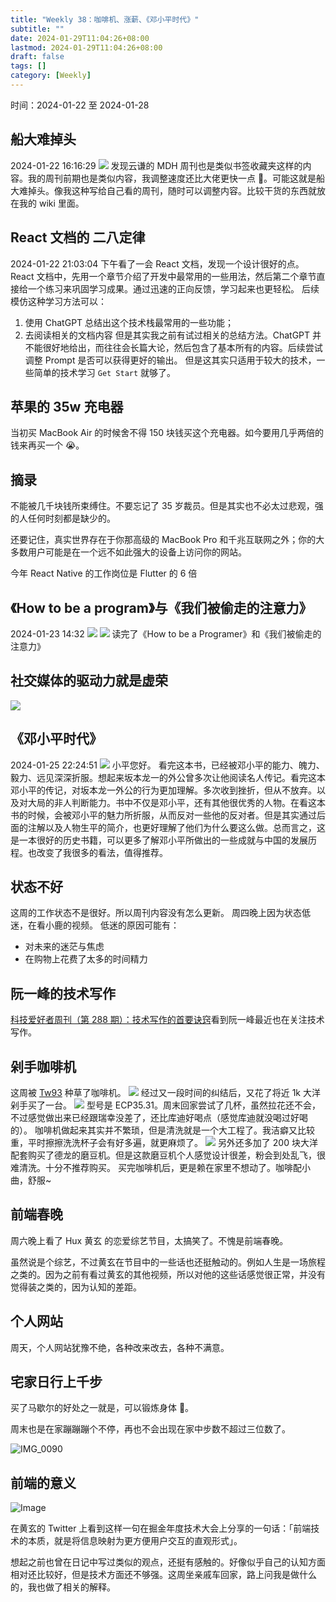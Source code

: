 ```yaml
---
title: "Weekly 38：咖啡机、涨薪、《邓小平时代》"
subtitle: ""
date: 2024-01-29T11:04:26+08:00
lastmod: 2024-01-29T11:04:26+08:00
draft: false
tags: []
category: [Weekly]
---
```


时间：2024-01-22 至 2024-01-28

## 船大难掉头

2024-01-22 16:16:29
![](https://raw.githubusercontent.com/huyixi/Pics/main/uPic/BToYuA.jpg)
发现云谦的 MDH 周刊也是类似书签收藏夹这样的内容。我的周刊前期也是类似内容，我调整速度还比大佬更快一点 🥳。可能这就是船大难掉头。像我这种写给自己看的周刊，随时可以调整内容。比较干货的东西就放在我的 wiki 里面。

## React 文档的 二八定律

2024-01-22 21:03:04
下午看了一会 React 文档，发现一个设计很好的点。
React 文档中，先用一个章节介绍了开发中最常用的一些用法，然后第二个章节直接给一个练习来巩固学习成果。通过迅速的正向反馈，学习起来也更轻松。
后续模仿这种学习方法可以：

1. 使用 ChatGPT 总结出这个技术栈最常用的一些功能；
2. 去阅读相关的文档内容
   但是其实我之前有试过相关的总结方法。ChatGPT 并不能很好地给出，而往往会长篇大论，然后包含了基本所有的内容。后续尝试调整 Prompt 是否可以获得更好的输出。
   但是这其实只适用于较大的技术，一些简单的技术学习 `Get Start` 就够了。

## 苹果的 35w 充电器

当初买 MacBook Air 的时候舍不得 150 块钱买这个充电器。如今要用几乎两倍的钱来再买一个 😭。

## 摘录

不能被几千块钱所束缚住。不要忘记了 35 岁裁员。但是其实也不必太过悲观，强的人任何时刻都是缺少的。

还要记住，真实世界存在于你那高级的 MacBook Pro 和千兆互联网之外；你的大多数用户可能是在一个远不如此强大的设备上访问你的网站。

今年 React Native 的工作岗位是 Flutter 的 6 倍

## 《How to be a program》与《我们被偷走的注意力》

2024-01-23 14:32
![](https://raw.githubusercontent.com/huyixi/Pics/main/uPic/c8cDlW.jpg)
![](https://raw.githubusercontent.com/huyixi/Pics/main/uPic/OJPm4X.jpg)
读完了《How to be a Programer》和《我们被偷走的注意力》

## 社交媒体的驱动力就是虚荣

![](https://raw.githubusercontent.com/huyixi/Pics/main/uPic/FzmO5y.jpg)

## 《邓小平时代》

2024-01-25 22:24:51
![](https://raw.githubusercontent.com/huyixi/Pics/main/uPic/I56lzF.jpg)
小平您好。
看完这本书，已经被邓小平的能力、魄力、毅力、远见深深折服。想起来坂本龙一的外公曾多次让他阅读名人传记。看完这本邓小平的传记，对坂本龙一外公的行为更加理解。多次收到挫折，但从不放弃。以及对大局的非人判断能力。书中不仅是邓小平，还有其他很优秀的人物。在看这本书的时候，会被邓小平的魅力所折服，从而反对一些他的反对者。但是其实通过后面的注解以及人物生平的简介，也更好理解了他们为什么要这么做。总而言之，这是一本很好的历史书籍，可以更多了解邓小平所做出的一些成就与中国的发展历程。也改变了我很多的看法，值得推荐。

## 状态不好

这周的工作状态不是很好。所以周刊内容没有怎么更新。
周四晚上因为状态低迷，在看小鹿的视频。
低迷的原因可能有：

- 对未来的迷茫与焦虑
- 在购物上花费了太多的时间精力

## 阮一峰的技术写作

[科技爱好者周刊（第 288 期）：技术写作的首要诀窍](http://www.ruanyifeng.com/blog/2024/01/weekly-issue-288.html)看到阮一峰最近也在关注技术写作。

## 剁手咖啡机

这周被 [Tw93](https://x.com/HiTw93/status/1748634698979667987?s=20) 种草了咖啡机。
![](https://raw.githubusercontent.com/huyixi/Pics/main/uPic/nLLriy.jpg)
经过又一段时间的纠结后，又花了将近 1k 大洋剁手买了一台。
![](https://raw.githubusercontent.com/huyixi/Pics/main/uPic/Zi9WDE.jpg)
型号是 ECP35.31。周末回家尝试了几杯，虽然拉花还不会，不过感觉做出来已经跟瑞幸没差了，还比库迪好喝点（感觉库迪就没喝过好喝的）。
咖啡机做起来其实并不繁琐，但是清洗就是一个大工程了。我洁癖又比较重，平时擦擦洗洗杯子会有好多遍，就更麻烦了。
![](https://raw.githubusercontent.com/huyixi/Pics/main/uPic/qDkH6y.jpg)
另外还多加了 200 块大洋配套购买了德龙的磨豆机。但是这款磨豆机个人感觉设计很差，粉会到处乱飞，很难清洗。十分不推荐购买。
买完咖啡机后，更是赖在家里不想动了。咖啡配小曲，舒服~

## 前端春晚

周六晚上看了 Hux 黄玄 的恋爱综艺节目，太搞笑了。不愧是前端春晚。

虽然说是个综艺，不过黄玄在节目中的一些话也还挺触动的。例如人生是一场旅程之类的。因为之前有看过黄玄的其他视频，所以对他的这些话感觉很正常，并没有觉得装之类的，因为认知的差距。

## 个人网站

周天，个人网站犹豫不绝，各种改来改去，各种不满意。

## 宅家日行上千步

买了马歇尔的好处之一就是，可以锻炼身体 🥰。

周末也是在家蹦蹦蹦个不停，再也不会出现在家中步数不超过三位数了。

![IMG_0090](https://raw.githubusercontent.com/huyixi/Pics/main/uPic/IMG_0090.PNG)

## 前端的意义

![Image](https://raw.githubusercontent.com/huyixi/Pics/main/uPic/GEwqTQnaYAAP03B.jpeg)

在黄玄的 Twitter 上看到这样一句在掘金年度技术大会上分享的一句话：「前端技术的本质，就是将信息映射为更方便用户交互的直观形式」。

想起之前也曾在日记中写过类似的观点，还挺有感触的。好像似乎自己的认知方面相对还比较好，但是技术方面还不够强。这周坐亲戚车回家，路上问我是做什么的，我也做了相关的解释。
